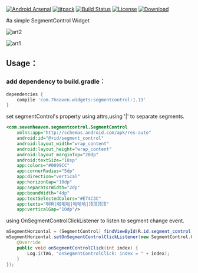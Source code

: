 [![Android Arsenal](https://img.shields.io/badge/Android%20Arsenal-SHSegmentControl-brightgreen.svg?style=flat)](http://android-arsenal.com/details/1/1770) [![jitpack](https://img.shields.io/github/tag/7heaven/SHSegmentControl.svg?label=JitPack%20Maven)](https://img.shields.io/github/release/7heaven/SHSegmentControl.svg?label=JitPack%20Maven) [![Build Status](http://img.shields.io/travis/7heaven/SHSegmentControl.svg)](https://travis-ci.org/7heaven/SHSegmentControl)
[![License](https://img.shields.io/badge/apache-2.0-orange.svg)](LICENSE)
[ ![Download](https://api.bintray.com/packages/7heaven/maven/SHSegmentControl/images/download.svg) ](https://bintray.com/7heaven/maven/SHSegmentControl/_latestVersion)

#a simple SegmentControl Widget

![art2](arts/arts2.gif)

![art1](arts/arts1.gif)

## Usage：

### add dependency to build.gradle：


```groovy
dependencies {
    compile 'com.7heaven.widgets:segmentcontrol:1.13'
}
```

set segmentControl's property using attrs,using '|' to separate segments.

``` xml
<com.sevenheaven.segmentcontrol.SegmentControl
    xmlns:app="http://schemas.android.com/apk/res-auto"
    android:id="@+id/segment_control"
    android:layout_width="wrap_content"
    android:layout_height="wrap_content"
    android:layout_marginTop="20dp"
    android:textSize="18sp"
    app:colors="#0099CC"
    app:cornerRadius="5dp"
    app:direction="vertical"
    app:horizonGap="10dp"
    app:separatorWidth="2dp"
    app:boundWidth="4dp"
    app:textSelectedColors="#E74C3C"
    app:texts="啊啊|啦啦啦|哈哈哈|顶顶顶顶"
    app:verticalGap="10dp"/>
```

using OnSegmentControlClickListener to listen to segment change event.

```java
mSegmentHorzontal = (SegmentControl) findViewById(R.id.segment_control);
mSegmentHorzontal.setOnSegmentControlClickListener(new SegmentControl.OnSegmentControlClickListener() {
    @Override
    public void onSegmentControlClick(int index) {
        Log.i(TAG, "onSegmentControlClick: index = " + index);
    }
});
```
